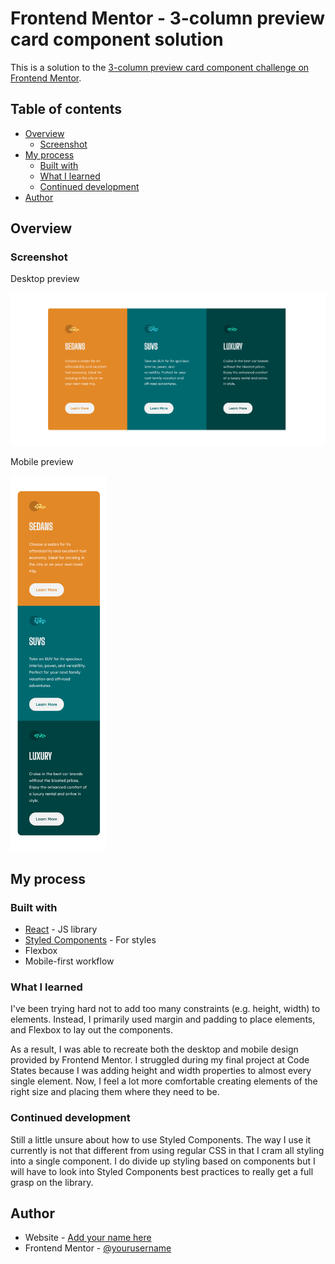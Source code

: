 # Frontend Mentor - 3-column preview card component solution

This is a solution to the [3-column preview card component challenge on Frontend Mentor](https://www.frontendmentor.io/challenges/3column-preview-card-component-pH92eAR2-).

## Table of contents

- [Overview](#overview)
  - [Screenshot](#screenshot)
- [My process](#my-process)
  - [Built with](#built-with)
  - [What I learned](#what-i-learned)
  - [Continued development](#continued-development)
- [Author](#author)

## Overview

### Screenshot

Desktop preview

![](./src/screenshots/Desktop.png)

Mobile preview

<img src="./src/screenshots/Mobile.png" height="600" />

## My process

### Built with

- [React](https://reactjs.org/) - JS library
- [Styled Components](https://styled-components.com/) - For styles
- Flexbox
- Mobile-first workflow

### What I learned

I've been trying hard not to add too many constraints (e.g. height, width) to elements. Instead, I primarily used margin and padding to place elements, and Flexbox to lay out the components.

As a result, I was able to recreate both the desktop and mobile design provided by Frontend Mentor. I struggled during my final project at Code States because I was adding height and width properties to almost every single element. Now, I feel a lot more comfortable creating elements of the right size and placing them where they need to be.

### Continued development

Still a little unsure about how to use Styled Components. The way I use it currently is not that different from using regular CSS in that I cram all styling into a single component. I do divide up styling based on components but I will have to look into Styled Components best practices to really get a full grasp on the library.

## Author

- Website - [Add your name here](https://www.your-site.com)
- Frontend Mentor - [@yourusername](https://www.frontendmentor.io/profile/yourusername)
